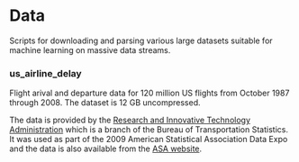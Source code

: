 Data
====

Scripts for downloading and parsing various large datasets suitable for machine learning on massive data streams.

### us_airline_delay

Flight arival and departure data for 120 million US flights from October 1987 through 2008. The dataset is 12 GB uncompressed.

The data is provided by the [Research and Innovative Technology Administration](http://www.transtats.bts.gov/OT_Delay/OT_DelayCause1.asp) which is a branch of the Bureau of Transportation Statistics. It was used as part of the 2009 American Statistical Association Data Expo and the data is also available from the [ASA website](http://stat-computing.org/dataexpo/2009/the-data.html).


